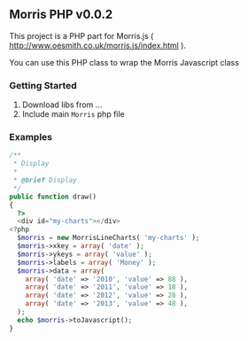 ## Morris PHP v0.0.2

This project is a PHP part for Morris.js ( http://www.oesmith.co.uk/morris.js/index.html ).

You can use this PHP class to wrap the Morris Javascript class

### Getting Started

1. Download libs from ...
2. Include main `Morris` php file

### Examples

```php
/**
 * Display
 *
 * @brief Display
 */
public function draw()
{
  ?>
  <div id="my-charts"></div>
<?php
  $morris = new MorrisLineCharts( 'my-charts' );
  $morris->xkey = array( 'date' );
  $morris->ykeys = array( 'value' );
  $morris->labels = array( 'Money' );
  $morris->data = array(
    array( 'date' => '2010', 'value' => 88 ),
    array( 'date' => '2011', 'value' => 18 ),
    array( 'date' => '2012', 'value' => 28 ),
    array( 'date' => '2013', 'value' => 48 ),
  );
  echo $morris->toJavascript();
}

```
